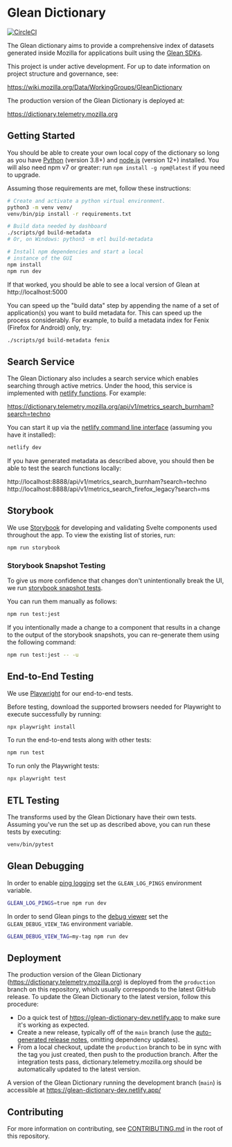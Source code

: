 # Glean Dictionary

[![CircleCI](https://circleci.com/gh/mozilla/glean-dictionary.svg?style=svg)](https://circleci.com/gh/mozilla/glean-dictionary)

The Glean dictionary aims to provide a comprehensive index of datasets generated
inside Mozilla for applications built using the
[Glean SDKs](https://mozilla.github.io/glean/book/index.html).

This project is under active development. For up to date information on project
structure and governance, see:

https://wiki.mozilla.org/Data/WorkingGroups/GleanDictionary

The production version of the Glean Dictionary is deployed at:

https://dictionary.telemetry.mozilla.org

## Getting Started

You should be able to create your own local copy of the dictionary so long as
you have [Python](https://www.python.org/) (version 3.8+) and
[node.js](https://nodejs.org/) (version 12+) installed. You will also need npm
v7 or greater: run `npm install -g npm@latest` if you need to upgrade.

Assuming those requirements are met, follow these instructions:

```bash
# Create and activate a python virtual environment.
python3 -m venv venv/
venv/bin/pip install -r requirements.txt

# Build data needed by dashboard
./scripts/gd build-metadata
# Or, on Windows: python3 -m etl build-metadata

# Install npm dependencies and start a local
# instance of the GUI
npm install
npm run dev
```

If that worked, you should be able to see a local version of Glean at
http://localhost:5000

You can speed up the "build data" step by appending the name of a set of
application(s) you want to build metadata for. This can speed up the process
considerably. For example, to build a metadata index for Fenix (Firefox for
Android) only, try:

```bash
./scripts/gd build-metadata fenix
```

## Search Service

The Glean Dictionary also includes a search service which enables searching
through active metrics. Under the hood, this service is implemented with
[netlify functions]. For example:

https://dictionary.telemetry.mozilla.org/api/v1/metrics_search_burnham?search=techno

You can start it up via the [netlify command line interface] (assuming you have
it installed):

```bash
netlify dev
```

If you have generated metadata as described above, you should then be able to
test the search functions locally:

http://localhost:8888/api/v1/metrics_search_burnham?search=techno
http://localhost:8888/api/v1/metrics_search_firefox_legacy?search=ms

[netlify command line interface]: https://docs.netlify.com/cli/get-started/
[netlify functions]: https://docs.netlify.com/functions/overview/

## Storybook

We use [Storybook](https://storybook.js.org/) for developing and validating
Svelte components used throughout the app. To view the existing list of stories,
run:

```bash
npm run storybook
```

### Storybook Snapshot Testing

To give us more confidence that changes don't unintentionally break the UI, we
run
[storybook snapshot tests](https://storybook.js.org/docs/react/workflows/snapshot-testing).

You can run them manually as follows:

```bash
npm run test:jest
```

If you intentionally made a change to a component that results in a change to
the output of the storybook snapshots, you can re-generate them using the
following command:

```bash
npm run test:jest -- -u
```

## End-to-End Testing

We use [Playwright](https://playwright.dev/) for our end-to-end tests.

Before testing, download the supported browsers needed for Playwright to execute
successfully by running:

```bash
npx playwright install
```

To run the end-to-end tests along with other tests:

```bash
npm run test
```

To run only the Playwright tests:

```bash
npx playwright test
```

## ETL Testing

The transforms used by the Glean Dictionary have their own tests. Assuming
you've run the set up as described above, you can run these tests by executing:

```bash
venv/bin/pytest
```

## Glean Debugging

In order to enable
[ping logging](https://mozilla.github.io/glean/book/reference/debug/logPings.html)
set the `GLEAN_LOG_PINGS` environment variable.

```bash
GLEAN_LOG_PINGS=true npm run dev
```

In order to send Glean pings to the
[debug viewer](https://mozilla.github.io/glean/book/reference/debug/debugViewTag.html)
set the `GLEAN_DEBUG_VIEW_TAG` environment variable.

```bash
GLEAN_DEBUG_VIEW_TAG=my-tag npm run dev
```

## Deployment

The production version of the Glean Dictionary
(https://dictionary.telemetry.mozilla.org) is deployed from the `production`
branch on this repository, which usually corresponds to the latest GitHub
release. To update the Glean Dictionary to the latest version, follow this
procedure:

- Do a quick test of https://glean-dictionary-dev.netlify.app to make sure it's
  working as expected.
- Create a new release, typically off of the `main` branch (use the
  [auto-generated release notes](https://docs.github.com/en/repositories/releasing-projects-on-github/automatically-generated-release-notes),
  omitting dependency updates).
- From a local checkout, update the `production` branch to be in sync with the
  tag you just created, then push to the production branch. After the
  integration tests pass, dictionary.telemetry.mozilla.org should be
  automatically updated to the latest version.

A version of the Glean Dictionary running the development branch (`main`) is
accessible at https://glean-dictionary-dev.netlify.app/

## Contributing

For more information on contributing, see [CONTRIBUTING.md](./CONTRIBUTING.md)
in the root of this repository.
